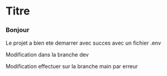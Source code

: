# Titre

### Bonjour

Le projet a bien ete demarrer avec succes avec un fichier .env

Modification dans la branche dev


Modification effectuer sur la branche main par erreur
